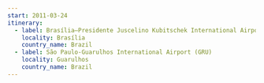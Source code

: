 ```yaml
---
start: 2011-03-24
itinerary:
  - label: Brasília–Presidente Juscelino Kubitschek International Airport (BSB)
    locality: Brasília
    country_name: Brazil
  - label: São Paulo-Guarulhos International Airport (GRU)
    locality: Guarulhos
    country_name: Brazil
---
```

